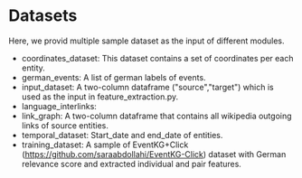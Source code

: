 # Datasets

Here, we provid multiple sample dataset as the input of different modules. 

* coordinates_dataset: This dataset contains a set of coordinates per each entity.
* german_events: A list of german labels of events.
* input_dataset: A two-column dataframe ("source","target") which is used as the input in feature_extraction.py.
* language_interlinks:  
* link_graph: A two-column dataframe that contains all wikipedia outgoing links of source entities.
* temporal_dataset: Start_date and end_date of entities.
* training_dataset: A sample of EventKG+Click (https://github.com/saraabdollahi/EventKG-Click) dataset with German relevance score and extracted individual and pair features.
